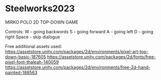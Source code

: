 # Steelworks2023
MIRKO POLO
2D TOP-DOWN GAME

Controls:
W - going backwords
S - going forward
A - going left
D - going right
Space - skip dialogue

Free additional assets used:
https://assetstore.unity.com/packages/2d/environments/pixel-art-top-down-basic-187605
https://assetstore.unity.com/packages/2d/fonts/free-pixel-font-thaleah-140059
https://assetstore.unity.com/packages/2d/environments/free-2d-hand-painted-188563